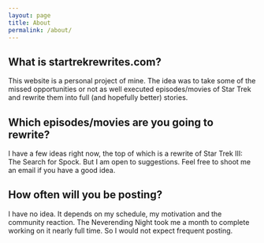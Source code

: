 ```yaml
---
layout: page
title: About
permalink: /about/
---
```


## What is startrekrewrites.com?

This website is a personal project of mine. The idea was to take some of the missed
opportunities or not as well executed episodes/movies of Star Trek and rewrite them into full (and hopefully better) stories.

## Which episodes/movies are you going to rewrite?

I have a few ideas right now, the top of which is a rewrite of Star Trek III: The Search for Spock. But I am open to suggestions. Feel free to shoot me an email if you have a good idea.

## How often will you be posting?

I have no idea. It depends on my schedule, my motivation and the community reaction. The Neverending Night took me a month to complete working on it nearly full time. So I would not expect frequent posting.
